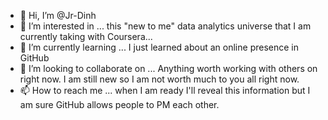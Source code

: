 - 👋 Hi, I’m @Jr-Dinh
- 👀 I’m interested in ... this "new to me" data analytics universe that I am currently taking with Coursera...
- 🌱 I’m currently learning ... I just learned about an online presence in GitHub
- 💞️ I’m looking to collaborate on ... Anything worth working with others on right now. I am still new so I am not worth much to you all right now.
- 📫 How to reach me ... when I am ready I'll reveal this information but I am sure GitHub allows people to PM each other.

<!---
Jr-Dinh/Jr-Dinh is a ✨ special ✨ repository because its `README.md` (this file) appears on your GitHub profile.
You can click the Preview link to take a look at your changes.
--->
